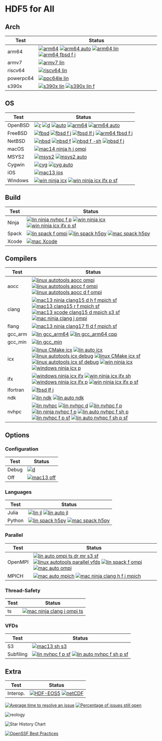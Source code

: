 # HDF5 for All

## Arch

| Test | Status |
| -----| ------ |
| arm64 | [![arm64](https://github.com/hyoklee/hdf5/actions/workflows/arm64.yml/badge.svg)](https://github.com/hyoklee/hdf5/actions/workflows/arm64.yml) [![arm64 auto](https://github.com/hyoklee/hdf5/actions/workflows/arm64-auto.yml/badge.svg)](https://github.com/hyoklee/hdf5/actions/workflows/arm64-auto.yml) [![arm64 lin](https://github.com/hyoklee/hdf5/actions/workflows/arm64-lin.yml/badge.svg)](https://github.com/hyoklee/hdf5/actions/workflows/arm64-lin.yml)  [![arm64 fbsd f j](https://github.com/hyoklee/hdf5/actions/workflows/arm64-fbsd-f-j.yml/badge.svg)](https://github.com/hyoklee/hdf5/actions/workflows/arm64-fbsd-f-j.yml)|
| armv7 | [![armv7 lin](https://github.com/hyoklee/hdf5/actions/workflows/armv7-lin.yml/badge.svg)](https://github.com/hyoklee/hdf5/actions/workflows/armv7-lin.yml) |
| riscv64 | [![riscv64 lin](https://github.com/hyoklee/hdf5/actions/workflows/riscv64-lin.yml/badge.svg)](https://github.com/hyoklee/hdf5/actions/workflows/riscv64-lin.yml) |
| powerpc64 | [![ppc64le lin](https://github.com/hyoklee/hdf5/actions/workflows/ppc64le-lin.yml/badge.svg)](https://github.com/hyoklee/hdf5/actions/workflows/ppc64le-lin.yml) |
| s390x | [![s390x lin](https://github.com/hyoklee/hdf5/actions/workflows/s390x-lin.yml/badge.svg)](https://github.com/hyoklee/hdf5/actions/workflows/s390x-lin.yml) [![s390x lin f](https://github.com/hyoklee/hdf5/actions/workflows/s390x-lin-f.yml/badge.svg)](https://github.com/hyoklee/hdf5/actions/workflows/s390x-lin-f.yml) |


## OS

| Test    | Status |
| --------| ------ |
| OpenBSD |  [![r](https://github.com/hyoklee/hdf5/actions/workflows/r.yml/badge.svg)](https://github.com/hyoklee/hdf5/actions/workflows/r.yml) [![d](https://github.com/hyoklee/hdf5/actions/workflows/d.yml/badge.svg)](https://github.com/hyoklee/hdf5/actions/workflows/d.yml) [![auto](https://github.com/hyoklee/hdf5/actions/workflows/auto.yml/badge.svg)](https://github.com/hyoklee/hdf5/actions/workflows/auto.yml) [![arm64](https://github.com/hyoklee/hdf5/actions/workflows/arm64.yml/badge.svg)](https://github.com/hyoklee/hdf5/actions/workflows/arm64.yml) [![arm64 auto](https://github.com/hyoklee/hdf5/actions/workflows/arm64-auto.yml/badge.svg)](https://github.com/hyoklee/hdf5/actions/workflows/arm64-auto.yml) |
| FreeBSD |  [![fbsd](https://github.com/hyoklee/hdf5/actions/workflows/fbsd.yml/badge.svg)](https://github.com/hyoklee/hdf5/actions/workflows/fbsd.yml) [![fbsd f j](https://github.com/hyoklee/hdf5/actions/workflows/fbsd-f-j.yml/badge.svg)](https://github.com/hyoklee/hdf5/actions/workflows/fbsd-f-j.yml) [![fbsd lf j](https://github.com/hyoklee/hdf5/actions/workflows/fbsd-lf-j.yml/badge.svg)](https://github.com/hyoklee/hdf5/actions/workflows/fbsd-lf-j.yml) [![arm64 fbsd f j](https://github.com/hyoklee/hdf5/actions/workflows/arm64-fbsd-f-j.yml/badge.svg)](https://github.com/hyoklee/hdf5/actions/workflows/arm64-fbsd-f-j.yml) |
| NetBSD |  [![nbsd](https://github.com/hyoklee/hdf5/actions/workflows/nbsd.yml/badge.svg)](https://github.com/hyoklee/hdf5/actions/workflows/nbsd.yml) [![nbsd f](https://github.com/hyoklee/hdf5/actions/workflows/nbsd-f.yml/badge.svg)](https://github.com/hyoklee/hdf5/actions/workflows/nbsd-f.yml) [![nbsd f -sh](https://github.com/hyoklee/hdf5/actions/workflows/nbsd-f-sh.yml/badge.svg)](https://github.com/hyoklee/hdf5/actions/workflows/nbsd-f-sh.yml) [![nbsd f j](https://github.com/hyoklee/hdf5/actions/workflows/nbsd-f-j.yml/badge.svg)](https://github.com/hyoklee/hdf5/actions/workflows/nbsd-f-j.yml) |
| macOS | [![mac14 ninja h j ompi](https://github.com/hyoklee/hdf5/actions/workflows/mac14-ninja-h-j-ompi-cd.yml/badge.svg)](https://github.com/hyoklee/hdf5/actions/workflows/mac14-ninja-h-j-ompi-cd.yml) |
| MSYS2 | [![msys2](https://github.com/hyoklee/hdf5/actions/workflows/msys2.yml/badge.svg)](https://github.com/hyoklee/hdf5/actions/workflows/msys2.yml) [![msys2 auto](https://github.com/hyoklee/hdf5/actions/workflows/msys2-auto.yml/badge.svg)](https://github.com/hyoklee/hdf5/actions/workflows/msys2-auto.yml) |
| Cygwin | [![cyg](https://github.com/hyoklee/hdf5/actions/workflows/cyg.yml/badge.svg)](https://github.com/hyoklee/hdf5/actions/workflows/cyg.yml)  [![cyg auto](https://github.com/hyoklee/hdf5/actions/workflows/cyg-auto.yml/badge.svg)](https://github.com/hyoklee/hdf5/actions/workflows/cyg-auto.yml) |
| iOS |  [![mac13 ios](https://github.com/hyoklee/hdf5/actions/workflows/ios.yml/badge.svg)](https://github.com/hyoklee/hdf5/actions/workflows/ios.yml) |
| Windows | [![win ninja icx](https://github.com/hyoklee/hdf5/actions/workflows/win-ninja-icx.yml/badge.svg)](https://github.com/hyoklee/hdf5/actions/workflows/win-ninja-icx.yml)  [![win ninja icx ifx p sf](https://github.com/hyoklee/hdf5/actions/workflows/win-ninja-icx-f-p-sf.yml/badge.svg)](https://github.com/hyoklee/hdf5/actions/workflows/win-ninja-icx-f-p-sf.yml) |

## Build

| Test  | Status |
| ------| ------ |
| Ninja | [![lin ninja nvhpc f p](https://github.com/hyoklee/hdf5/actions/workflows/lin-ninja-nvhpc-f-p.yml/badge.svg)](https://github.com/hyoklee/hdf5/actions/workflows/lin-ninja-nvhpc-f-p.yml) [![win ninja icx](https://github.com/hyoklee/hdf5/actions/workflows/win-ninja-icx.yml/badge.svg)](https://github.com/hyoklee/hdf5/actions/workflows/win-ninja-icx.yml) [![win ninja icx ifx p sf](https://github.com/hyoklee/hdf5/actions/workflows/win-ninja-icx-f-p-sf.yml/badge.svg)](https://github.com/hyoklee/hdf5/actions/workflows/win-ninja-icx-f-p-sf.yml) |
| Spack | [![lin spack f ompi](https://github.com/hyoklee/hdf5/actions/workflows/lin-spack-f-ompi.yml/badge.svg)](https://github.com/hyoklee/hdf5/actions/workflows/lin-spack-f-ompi.yml) [![lin spack h5py](https://github.com/hyoklee/hdf5/actions/workflows/lin-spack-h5py.yml/badge.svg)](https://github.com/hyoklee/hdf5/actions/workflows/lin-spack-h5py.yml) [![mac spack h5py](https://github.com/hyoklee/hdf5/actions/workflows/mac-spack-h5py.yml/badge.svg)](https://github.com/hyoklee/hdf5/actions/workflows/mac-spack-h5py.yml) |
| Xcode |  [![mac Xcode](https://github.com/hyoklee/hdf5/actions/workflows/mac-xcode.yml/badge.svg)](https://github.com/hyoklee/hdf5/actions/workflows/mac-xcode.yml) |

## Compilers

| Test | Status |
| -----| ------ |
| aocc | [![linux autotools aocc ompi](https://github.com/hyoklee/hdf5/actions/workflows/lin-auto-aocc-ompi.yml/badge.svg)](https://github.com/hyoklee/hdf5/actions/workflows/lin-auto-aocc-ompi.yml) [![linux autotools aocc f ompi](https://github.com/hyoklee/hdf5/actions/workflows/linux-auto-aocc-f-ompi.yml/badge.svg)](https://github.com/hyoklee/hdf5/actions/workflows/linux-auto-aocc-f-ompi.yml) [![linux autotools aocc d f ompi](https://github.com/hyoklee/hdf5/actions/workflows/linux-auto-aocc-d-f-ompi.yml/badge.svg)](https://github.com/hyoklee/hdf5/actions/workflows/linux-auto-aocc-d-f-ompi.yml)|
| clang |  [![mac13 ninja clang15 d h f mpich sf](https://github.com/hyoklee/hdf5/actions/workflows/mac13-ninja-clang15-d-h-f-mpich-sf.yml/badge.svg)](https://github.com/hyoklee/hdf5/actions/workflows/mac13-ninja-clang15-d-h-f-mpich-sf.yml) [![mac13 clang15 r f mpich sf](https://github.com/hyoklee/hdf5/actions/workflows/mac13-clang15-r-f-mpich-sf.yml/badge.svg)](https://github.com/hyoklee/hdf5/actions/workflows/mac13-clang15-r-f-mpich-sf.yml) [![mac13 xcode clang15 d mpich s3 sf](https://github.com/hyoklee/hdf5/actions/workflows/mac13-xcode-clang15-d-mpich-s3-sf.yml/badge.svg)](https://github.com/hyoklee/hdf5/actions/workflows/mac13-xcode-clang15-d-mpich-s3-sf.yml)  [![mac ninja clang j ompi](https://github.com/hyoklee/hdf5/actions/workflows/mac-ninja-clang-j-ompi.yml/badge.svg)](https://github.com/hyoklee/hdf5/actions/workflows/mac-ninja-clang-j-ompi.yml)  |
| flang |  [![mac13 ninja clang17 fl d f mpich sf](https://github.com/hyoklee/hdf5/actions/workflows/mac13-ninja-clang17-fl-d-f-mpich-sf.yml/badge.svg)](https://github.com/hyoklee/hdf5/actions/workflows/mac13-ninja-clang17-fl-d-f-mpich-sf.yml) |
| gcc_arm | [![lin gcc_arm64](https://github.com/hyoklee/hdf5/actions/workflows/lin-gcc_arm64.yml/badge.svg)](https://github.com/hyoklee/hdf5/actions/workflows/lin-gcc_arm64.yml) [![lin gcc_arm64 cpp](https://github.com/hyoklee/hdf5/actions/workflows/lin-gcc_arm64-cpp.yml/badge.svg)](https://github.com/hyoklee/hdf5/actions/workflows/lin-gcc_arm64-cpp.yml) |
| gcc_min | [![lin gcc_min](https://github.com/hyoklee/hdf5/actions/workflows/lin-gcc_min.yml/badge.svg)](https://github.com/hyoklee/hdf5/actions/workflows/lin-gcc_min.yml) |
| icx | [![linux CMake icx](https://github.com/hyoklee/hdf5/actions/workflows/linux-icx.yml/badge.svg)](https://github.com/hyoklee/hdf5/actions/workflows/linux-icx.yml) [![lin auto icx](https://github.com/hyoklee/hdf5/actions/workflows/lin-auto-icx.yml/badge.svg)](https://github.com/hyoklee/hdf5/actions/workflows/lin-auto-icx.yml) [![linux autotools icx debug](https://github.com/hyoklee/hdf5/actions/workflows/linux-icx-auto-debug.yml/badge.svg)](https://github.com/hyoklee/hdf5/actions/workflows/linux-icx-auto-debug.yml) [![linux CMake icx sf](https://github.com/hyoklee/hdf5/actions/workflows/linux-icx-sf.yml/badge.svg)](https://github.com/hyoklee/hdf5/actions/workflows/linux-icx-sf.yml) [![linux autotools icx sf debug](https://github.com/hyoklee/hdf5/actions/workflows/linux-icx-auto-sf-debug.yml/badge.svg)](https://github.com/hyoklee/hdf5/actions/workflows/linux-icx-auto-sf-debug.yml) [![win ninja icx](https://github.com/hyoklee/hdf5/actions/workflows/win-ninja-icx.yml/badge.svg)](https://github.com/hyoklee/hdf5/actions/workflows/win-ninja-icx.yml) [![windows ninja icx p](https://github.com/hyoklee/hdf5/actions/workflows/win-ninja-icx-p.yml/badge.svg)](https://github.com/hyoklee/hdf5/actions/workflows/win-ninja-icx-p.yml) |
| ifx | [![windows ninja icx ifx](https://github.com/hyoklee/hdf5/actions/workflows/win-ninja-icx-f.yml/badge.svg)](https://github.com/hyoklee/hdf5/actions/workflows/win-ninja-icx-f.yml) [![win ninja icx ifx sh](https://github.com/hyoklee/hdf5/actions/workflows/win-ninja-icx-f-sh.yml/badge.svg)](https://github.com/hyoklee/hdf5/actions/workflows/win-ninja-icx-f-sh.yml) [![windows ninja icx ifx p](https://github.com/hyoklee/hdf5/actions/workflows/win-ninja-icx-f-p.yml/badge.svg)](https://github.com/hyoklee/hdf5/actions/workflows/win-ninja-icx-f-p.yml) [![win ninja icx ifx p sf](https://github.com/hyoklee/hdf5/actions/workflows/win-ninja-icx-f-p-sf.yml/badge.svg)](https://github.com/hyoklee/hdf5/actions/workflows/win-ninja-icx-f-p-sf.yml)  |
| lfortran | [![fbsd lf j](https://github.com/hyoklee/hdf5/actions/workflows/fbsd-lf-j.yml/badge.svg)](https://github.com/hyoklee/hdf5/actions/workflows/fbsd-lf-j.yml) |
| ndk  | [![lin ndk](https://github.com/hyoklee/hdf5/actions/workflows/lin-ndk.yml/badge.svg)](https://github.com/hyoklee/hdf5/actions/workflows/lin-ndk.yml) [![lin auto ndk](https://github.com/hyoklee/hdf5/actions/workflows/lin-auto-ndk.yml/badge.svg)](https://github.com/hyoklee/hdf5/actions/workflows/lin-auto-ndk.yml) |
| nvhpc | [![lin nvhpc](https://github.com/hyoklee/hdf5/actions/workflows/lin-nvhpc.yml/badge.svg)](https://github.com/hyoklee/hdf5/actions/workflows/lin-nvhpc.yml) [![lin nvhpc d](https://github.com/hyoklee/hdf5/actions/workflows/lin-nvhpc-d.yml/badge.svg)](https://github.com/hyoklee/hdf5/actions/workflows/lin-nvhpc-d.yml)  [![lin nvhpc f p](https://github.com/hyoklee/hdf5/actions/workflows/lin-nvhpc-f-p.yml/badge.svg)](https://github.com/hyoklee/hdf5/actions/workflows/lin-nvhpc-f-p.yml) [![lin ninja nvhpc f p](https://github.com/hyoklee/hdf5/actions/workflows/lin-ninja-nvhpc-f-p.yml/badge.svg)](https://github.com/hyoklee/hdf5/actions/workflows/lin-ninja-nvhpc-f-p.yml) [![lin auto nvhpc f sh p](https://github.com/hyoklee/hdf5/actions/workflows/lin-auto-nvhpc-f-sh-p.yml/badge.svg)](https://github.com/hyoklee/hdf5/actions/workflows/lin-auto-nvhpc-f-sh-p.yml) [![lin nvhpc f p sf](https://github.com/hyoklee/hdf5/actions/workflows/lin-nvhpc-f-p-sf.yml/badge.svg)](https://github.com/hyoklee/hdf5/actions/workflows/lin-nvhpc-f-p-sf.yml) [![lin auto nvhpc f sh p sf](https://github.com/hyoklee/hdf5/actions/workflows/lin-auto-nvhpc-f-sh-p-sf.yml/badge.svg)](https://github.com/hyoklee/hdf5/actions/workflows/lin-auto-nvhpc-f-sh-p-sf.yml) |

## Options

### Configuration

| Test  | Status |
| ------| ------ |
| Debug | [![d](https://github.com/hyoklee/hdf5/actions/workflows/d.yml/badge.svg)](https://github.com/hyoklee/hdf5/actions/workflows/d.yml) |
| Off   | [![mac13 off](https://github.com/hyoklee/hdf5/actions/workflows/mac13-off.yml/badge.svg)](https://github.com/hyoklee/hdf5/actions/workflows/mac13-off.yml) |


### Languages

| Test  | Status |
| ------| ------ |
| Julia | [![lin jl](https://github.com/hyoklee/hdf5/actions/workflows/lin-jl.yml/badge.svg)](https://github.com/hyoklee/hdf5/actions/workflows/lin-jl.yml) [![lin auto jl](https://github.com/hyoklee/hdf5/actions/workflows/lin-auto-jl.yml/badge.svg)](https://github.com/hyoklee/hdf5/actions/workflows/lin-auto-jl.yml) |
| Python | [![lin spack h5py](https://github.com/hyoklee/hdf5/actions/workflows/lin-spack-h5py.yml/badge.svg)](https://github.com/hyoklee/hdf5/actions/workflows/lin-spack-h5py.yml) [![mac spack h5py](https://github.com/hyoklee/hdf5/actions/workflows/mac-spack-h5py.yml/badge.svg)](https://github.com/hyoklee/hdf5/actions/workflows/mac-spack-h5py.yml) |

### Parallel

| Test    | Status |
| --------| ------ |
| OpenMPI | [![lin auto ompi ts dr mr s3 sf](https://github.com/hyoklee/hdf5/actions/workflows/lin-auto-ompi-ts-dr-mr-s3-sf.yml/badge.svg)](https://github.com/hyoklee/hdf5/actions/workflows/lin-auto-ompi-ts-dr-mr-s3-sf.yml) [![linux autotools parallel vfds](https://github.com/hyoklee/hdf5/actions/workflows/linux-auto.yml/badge.svg)](https://github.com/hyoklee/hdf5/actions/workflows/linux-auto.yml) [![lin spack f ompi](https://github.com/hyoklee/hdf5/actions/workflows/lin-spack-f-ompi.yml/badge.svg)](https://github.com/hyoklee/hdf5/actions/workflows/lin-spack-f-ompi.yml)  [![mac auto ompi](https://github.com/hyoklee/hdf5/actions/workflows/mac-auto-ompi.yml/badge.svg)](https://github.com/hyoklee/hdf5/actions/workflows/mac-auto-ompi.yml) |
| MPICH | [![mac auto mpich](https://github.com/hyoklee/hdf5/actions/workflows/mac-auto-mpich.yml/badge.svg)](https://github.com/hyoklee/hdf5/actions/workflows/mac-auto-mpich.yml) [![mac ninja clang h f j mpich](https://github.com/hyoklee/hdf5/actions/workflows/mac-ninja-clang-h-f-j-mpich.yml/badge.svg)](https://github.com/hyoklee/hdf5/actions/workflows/mac-ninja-clang-h-f-j-mpich.yml) |

### Thread-Safety

| Test | Status |
| -----| ------ |
|  ts  | [![mac ninja clang j ompi ts](https://github.com/hyoklee/hdf5/actions/workflows/mac-ninja-clang-j-ompi-ts.yml/badge.svg)](https://github.com/hyoklee/hdf5/actions/workflows/mac-ninja-clang-j-ompi-ts.yml) |

### VFDs

| Test | Status |
| -----| ------ |
| S3   | [![mac13 sh s3](https://github.com/hyoklee/hdf5/actions/workflows/mac13-sh-s3.yml/badge.svg)](https://github.com/hyoklee/hdf5/actions/workflows/mac13-sh-s3.yml) |
| Subfiling | [![lin nvhpc f p sf](https://github.com/hyoklee/hdf5/actions/workflows/lin-nvhpc-f-p-sf.yml/badge.svg)](https://github.com/hyoklee/hdf5/actions/workflows/lin-nvhpc-f-p-sf.yml) [![lin auto nvhpc f sh p sf](https://github.com/hyoklee/hdf5/actions/workflows/lin-auto-nvhpc-f-sh-p-sf.yml/badge.svg)](https://github.com/hyoklee/hdf5/actions/workflows/lin-auto-nvhpc-f-sh-p-sf.yml) |

## Extra

| Test     | Status |
| ---------| ------ |
| Interop. | [![HDF-EOS5](https://img.shields.io/github/actions/workflow/status/HDFGroup/hdf5/hdfeos5.yml?branch=develop&label=HDF-EOS5)](https://github.com/HDFGroup/hdf5/actions?query=branch%3Adevelop) [![netCDF](https://github.com/hyoklee/hdf5/actions/workflows/netcdf.yml/badge.svg)](https://github.com/hyoklee/hdf5/actions/workflows/netcdf.yml) |

[![Average time to resolve an issue](http://isitmaintained.com/badge/resolution/HDFGroup/hdf5.svg)](http://isitmaintained.com/project/HDFGroup/hdf5 "Average time to resolve an issue")
[![Percentage of issues still open](http://isitmaintained.com/badge/open/HDFGroup/hdf5.svg)](http://isitmaintained.com/project/HDFGroup/hdf5 "Percentage of issues still open")

![reology](https://repology.org/badge/vertical-allrepos/hdf5.svg?header=hdf5)

<picture>
  <source media="(prefers-color-scheme: dark)" srcset="https://api.star-history.com/svg?repos=HDFGroup/hdf5&type=Date&theme=dark" />
  <source media="(prefers-color-scheme: light)" srcset="https://api.star-history.com/svg?repos=HDFGroup/hdf5&type=Date" />
  <img alt="Star History Chart" src="https://api.star-history.com/svg?repos=HDFGroup/hdf5&type=Date" />
</picture>

[![OpenSSF Best Practices](https://www.bestpractices.dev/projects/7802/badge)](https://www.bestpractices.dev/projects/7802)
